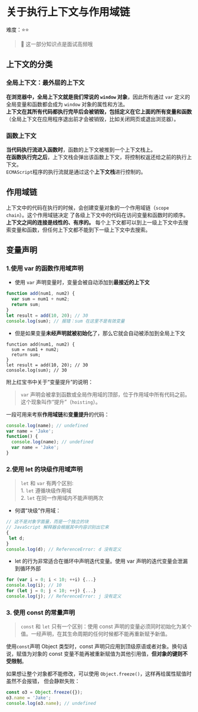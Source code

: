 # 关于执行上下文与作用域链

难度：⭐️⭐️

> 💌 这一部分知识点是面试高频哦

## 上下文的分类

### 全局上下文：最外层的上下文

**在浏览器中，全局上下文就是我们常说的 `window` 对象**，因此所有通过 `var` 定义的全局变量和函数都会成为 `window` 对象的属性和方法。<br>
**上下文在其所有代码都执行完毕后会被销毁，包括定义在它上面的所有变量和函数**（全局上下文在应用程序退出前才会被销毁，比如关闭网页或退出浏览器）。

### 函数上下文

**当代码执行流进入函数时**，函数的上下文被推到一个上下文栈上。<br>
**在函数执行完之后**，上下文栈会弹出该函数上下文，将控制权返还给之前的执行上下文。<br>
`ECMAScript`程序的执行流就是通过这个**上下文栈**进行控制的。

## 作用域链

上下文中的代码在执行的时候，会创建变量对象的一个作用域链（`scope chain`）。这个作用域链决定
了各级上下文中的代码在访问变量和函数时的顺序。<br>
**上下文之间的连接是线性的、有序的。** 每个上下文都可以到上一级上下文中去搜索变量和函数，但任何上下文都不能到下一级上下文中去搜索。

## 变量声明

### 1.使用 var 的函数作用域声明

- 使用 `var` 声明变量时，变量会被自动添加到**最接近的上下文**

```js
function add(num1, num2) {
  var sum = num1 + num2;
  return sum;
}
let result = add(10, 20); // 30
console.log(sum); // 报错：sum 在这里不是有效变量
```

- 但是如果变量**未经声明就被初始化**了，那么它就会自动被添加到全局上下文

```js{2}
function add(num1, num2) {
  sum = num1 + num2;
  return sum;
}
let result = add(10, 20); // 30
console.log(sum); // 30
```

附上红宝书中关于“变量提升”的说明：

> `var` 声明会被拿到函数或全局作用域的顶部，位于作用域中所有代码之前。这个现象叫作“提升”（`hoisting`）。

一段可用来考察**作用域链**和**变量提升**的代码：

```js
console.log(name); // undefined
var name = 'Jake';
function() {
  console.log(name); // undefined
  var name = 'Jake';
}
```

### 2.使用 let 的块级作用域声明

> `let` 和 `var` 有两个区别:<br> 1. `let` 遵循块级作用域 <br>2. `let` 在同一作用域内不能声明两次

- 何谓“块级”作用域：

```js
// 这不是对象字面量，而是一个独立的块
// JavaScript 解释器会根据其中内容识别出它来
{
 let d;
}
console.log(d); // ReferenceError: d 没有定义
```

- let 的行为非常适合在循环中声明迭代变量。使用 var 声明的迭代变量会泄漏到循环外部

```js
for (var i = 0; i < 10; ++i) {...}
console.log(i); // 10
for (let j = 0; j < 10; ++j) {...}
console.log(j); // ReferenceError: j 没有定义
```

### 3. 使用 const 的常量声明

> `const` 和 `let` 只有一个区别：使用 const 声明的变量必须同时初始化为某个值。一经声明，在其生命周期的任何时候都不能再重新赋予新值。

使用`const`声明 Object 类型时，const 声明只应用到顶级原语或者对象。换句话说，赋值为对象的 const 变量不能再被重新赋值为其他引用值，**但对象的键则不受限制**。

如果想让整个对象都不能修改，可以使用 `Object.freeze()`，这样再给属性赋值时虽然不会报错，
但会静默失败：

```js
const o3 = Object.freeze({});
o3.name = 'Jake';
console.log(o3.name); // undefined
```
